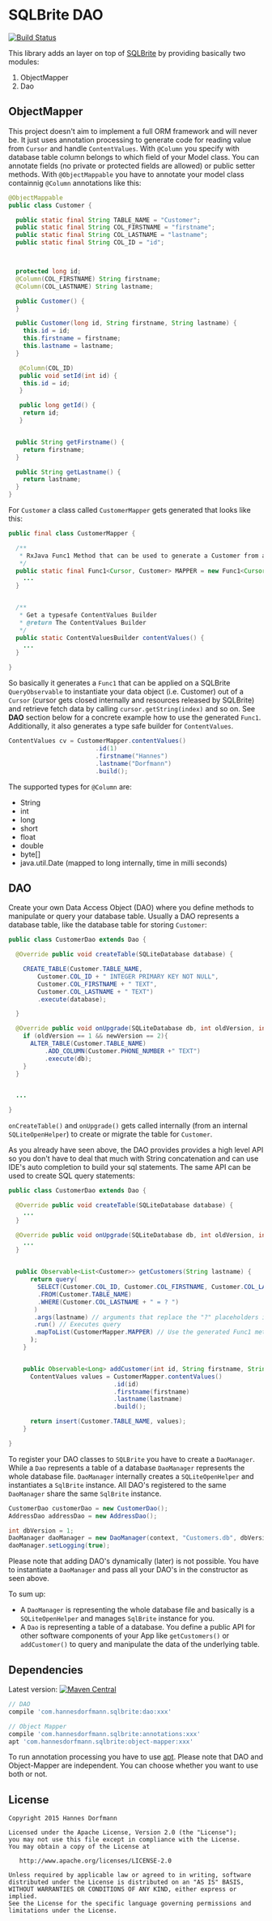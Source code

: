 # SQLBrite DAO

[![Build Status](https://travis-ci.org/sockeqwe/sqlbrite-dao.svg?branch=master)](https://travis-ci.org/sockeqwe/sqlbrite-dao)

This library adds an layer on top of [SQLBrite](https://github.com/square/sqlbrite) by providing basically two modules:

1. ObjectMapper
2. Dao


## ObjectMapper
This project doesn't aim to implement a full ORM framework and will never be. It just uses annotation processing to generate code for reading value from `Cursor` and handle `ContentValues`.
With `@Column` you specify with database table column belongs to which field of your Model class. You can annotate fields (no private or protected fields are allowed) or public setter methods.
With `@ObjectMappable` you have to annotate your model class containnig `@Column` annotations like this:

```java
@ObjectMappable
public class Customer {

  public static final String TABLE_NAME = "Customer";
  public static final String COL_FIRSTNAME = "firstname";
  public static final String COL_LASTNAME = "lastname";
  public static final String COL_ID = "id";



  protected long id;
  @Column(COL_FIRSTNAME) String firstname;
  @Column(COL_LASTNAME) String lastname;

  public Customer() {
  }

  public Customer(long id, String firstname, String lastname) {
    this.id = id;
    this.firstname = firstname;
    this.lastname = lastname;
  }

   @Column(COL_ID)
   public void setId(int id) {
    this.id = id;
   }

   public long getId() {
    return id;
   }


  public String getFirstname() {
    return firstname;
  }

  public String getLastname() {
    return lastname;
  }
}
```

For `Customer` a class called `CustomerMapper` gets generated that looks like this:

```java
public final class CustomerMapper {

  /**
   * RxJava Func1 Method that can be used to generate a Customer from a Cursor's data (sql row)
   */
  public static final Func1<Cursor, Customer> MAPPER = new Func1<Cursor, Customer>() {
    ...
  }


  /**
   * Get a typesafe ContentValues Builder
   * @return The ContentValues Builder
   */
  public static ContentValuesBuilder contentValues() {
    ...
  }

}
```

So basically it generates a `Func1` that can be applied on a SQLBrite `QueryObservable` to instantiate your data object (i.e. Customer) out of a `Cursor` (cursor gets closed internally and resources released by SQLBrite) and retrieve fetch data by calling `cursor.getString(index)` and so on. See **DAO** section below for a concrete example how to use the generated `Func1`.
Additionally, it also generates a type safe builder for `ContentValues`.
```java
ContentValues cv = CustomerMapper.contentValues()
                        .id(1)
                        .firstname("Hannes")
                        .lastname("Dorfmann")
                        .build();
```

The supported types for `@Column` are:
 - String
 - int
 - long
 - short
 - float
 - double
 - byte[]
 - java.util.Date (mapped to long internally, time in milli seconds)


## DAO
Create your own Data Access Object (DAO) where you define methods to manipulate or query your database table.
Usually a DAO represents a database table, like the database table for storing `Customer`:

```java
public class CustomerDao extends Dao {

  @Override public void createTable(SQLiteDatabase database) {

    CREATE_TABLE(Customer.TABLE_NAME,
        Customer.COL_ID + " INTEGER PRIMARY KEY NOT NULL",
        Customer.COL_FIRSTNAME + " TEXT",
        Customer.COL_LASTNAME + " TEXT")
        .execute(database);

  }

  @Override public void onUpgrade(SQLiteDatabase db, int oldVersion, int newVersion) {
    if (oldVersion == 1 && newVersion == 2){
      ALTER_TABLE(Customer.TABLE_NAME)
          .ADD_COLUMN(Customer.PHONE_NUMBER +" TEXT")
          .execute(db);
    }
  }


  ...

}
```

`onCreateTable()` and `onUpgrade()` gets called internally (from an internal `SQLiteOpenHelper`) to create or migrate the table for `Customer`.

As you already have seen above, the DAO provides provides a high level API so you don't have to deal that much with String concatenation and can use IDE's auto completion to build your sql statements. The same API can be used to create SQL query statements:

```java
public class CustomerDao extends Dao {

  @Override public void createTable(SQLiteDatabase database) {
    ...
  }

  @Override public void onUpgrade(SQLiteDatabase db, int oldVersion, int newVersion) {
    ...
  }


  public Observable<List<Customer>> getCustomers(String lastname) {
      return query(
        SELECT(Customer.COL_ID, Customer.COL_FIRSTNAME, Customer.COL_LASTNAME)
        .FROM(Customer.TABLE_NAME)
        .WHERE(Customer.COL_LASTNAME + " = ? ")
       )
       .args(lastname) // arguments that replace the "?" placeholders in SQL statement
       .run() // Executes query
       .mapToList(CustomerMapper.MAPPER) // Use the generated Func1 method
      );
    }


    public Observable<Long> addCustomer(int id, String firstname, String lastname) {
      ContentValues values = CustomerMapper.contentValues()
                             .id(id)
                             .firstname(firstname)
                             .lastname(lastname)
                             .build();

      return insert(Customer.TABLE_NAME, values);
    }

}
```

To register your DAO classes to `SQLBrite` you have to create a `DaoManager`. While a `Dao` represents a table of a database `DaoManager` represents the whole database file. `DaoManager` internally creates a `SQLiteOpenHelper` and instantiates a `SqlBrite` instance. All DAO's registered to the same `DaoManager` share the same `SqlBrite` instance.
```java
CustomerDao customerDao = new CustomerDao();
AddressDao addressDao = new AddressDao();

int dbVersion = 1;
DaoManager daoManager = new DaoManager(context, "Customers.db", dbVersion, customerDao, addressDao);
daoManager.setLogging(true);
```

Please note that adding DAO's dynamically (later) is not possible. You have to instantiate a `DaoManager` and pass all your DAO's in the constructor as seen above.

To sum up:
 - A `DaoManager` is representing the whole database file and basically is a `SQLiteOpenHelper` and manages `SqlBrite` instance for you.
 - A `Dao` is representing a table of a database. You define a public API for other software components of your App like `getCustomers()` or `addCustomer()` to query and manipulate the data of the underlying table.

## Dependencies
Latest version: [![Maven Central](https://maven-badges.herokuapp.com/maven-central/com.hannesdorfmann.sqlbrite/dao/badge.png)](https://maven-badges.herokuapp.com/maven-central/com.hannesdorfmann.sqlbrite/dao/)

```groovy
// DAO
compile 'com.hannesdorfmann.sqlbrite:dao:xxx'

// Object Mapper
compile 'com.hannesdorfmann.sqlbrite:annotations:xxx'
apt 'com.hannesdorfmann.sqlbrite:object-mapper:xxx'
```
To run annotation processing you have to use [apt](https://bitbucket.org/hvisser/android-apt).
Please note that DAO and Object-Mapper are independent. You can choose whether you want to use both or not. 

## License
```
Copyright 2015 Hannes Dorfmann

Licensed under the Apache License, Version 2.0 (the "License");
you may not use this file except in compliance with the License.
You may obtain a copy of the License at

   http://www.apache.org/licenses/LICENSE-2.0

Unless required by applicable law or agreed to in writing, software
distributed under the License is distributed on an "AS IS" BASIS,
WITHOUT WARRANTIES OR CONDITIONS OF ANY KIND, either express or implied.
See the License for the specific language governing permissions and
limitations under the License.
```
